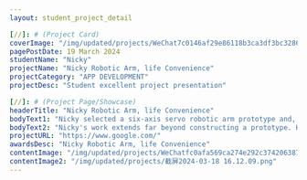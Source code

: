 ```yaml
---
layout: student_project_detail

[//]: # (Project Card)
coverImage: "/img/updated/projects/WeChat7c0146af29e86118b3ca3df3bc328660.jpg"
pagePostDate: 19 March 2024
studentName: "Nicky"
projectName: "Nicky Robotic Arm, life Convenience"
projectCategory: "APP DEVELOPMENT"
projectDesc: "Student excellent project presentation"

[//]: # (Project Page/Showcase)
headerTitle: "Nicky Robotic Arm, life Convenience"
bodyText1: "Nicky selected a six-axis servo robotic arm prototype and, under the guidance of Coding Mind, brought it to life by controlling it with Python code through Jupyter Notebook. This created a robotic arm that helps people more easily reach and grab items in their homes."
bodyText2: "Nicky's work extends far beyond constructing a prototype. His project serves as a bridge to freedom and independent living, providing those with mobility issues with a more convenient home environment. This technology could transform the way they interact with the world."
projectURL: "https://www.google.com/"
awardsDesc: "Nicky Robotic Arm, life Convenience"
contentImage: "/img/updated/projects/WeChatfc0afa569ca274e292c374206387d1d6.jpg"
contentImage2: "/img/updated/projects/截屏2024-03-18 16.12.09.png"
---
```

